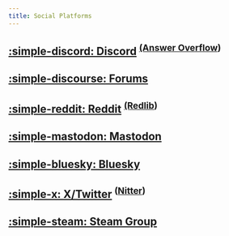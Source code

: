 ```yaml
---
title: Social Platforms
---
```


## [:simple-discord: Discord](https://discord.gg/WEu6BdFEtp) <sup>[(Answer Overflow](https://www.answeroverflow.com/c/1072614816579063828/1143023993041993769))</sup>

## [:simple-discourse: Forums](https://universal-blue.discourse.group/c/bazzite/5)

## [:simple-reddit: Reddit](https://www.reddit.com/r/bazzite) <sup>[(Redlib](https://redlib.perennialte.ch/r/Bazzite))</sup>

## [:simple-mastodon: Mastodon](https://fosstodon.org/@UniversalBlue)

## [:simple-bluesky: Bluesky](https://bsky.app/profile/bazzite.gg)

## [:simple-x: X/Twitter](https://x.com/bazzite_gg) <sup>([Nitter](https://xcancel.com/bazzite_gg))</sup>

## [:simple-steam: Steam Group](https://steamcommunity.com/groups/Bazzite)

